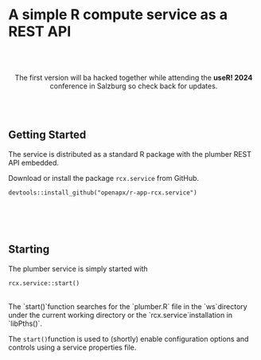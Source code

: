 # A simple R compute service as a REST API

<br/>
<br/>

<p align=center>
The first version will ba hacked together while attending the <b>useR! 2024</b> conference in Salzburg so check back for updates.
</p>


<br/>
<br/>

## Getting Started

The service is distributed as a standard R package with the plumber REST API embedded.

Download or install the package `rcx.service` from GitHub.
<br>
```
devtools::install_github("openapx/r-app-rcx.service")
```
<br>
<br/>
<br/>


## Starting 
The plumber service is simply started with 
<br>
```
rcx.service::start()
```
<br>
The `start()`function searches for the `plumber.R` file in the `ws`directory under the current working
directory or the `rcx.service`installation in `libPths()`.

The `start()`function is used to (shortly) enable configuration options and controls using a service properties file.

